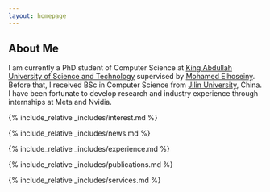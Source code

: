 ```yaml
---
layout: homepage
---
```


## About Me

I am currently a PhD student of Computer Science at [King Abdullah University of Science and Technology](https://cemse.kaust.edu.sa/) supervised by [Mohamed Elhoseiny](https://cemse.kaust.edu.sa/people/person/mohamed-elhoseiny). Before that, I received BSc in Computer Science from [Jilin University](https://www.jlu.edu.cn/), China. I have been fortunate to develop research and industry experience through internships at Meta and Nvidia.

{% include_relative _includes/interest.md %}

{% include_relative _includes/news.md %}

{% include_relative _includes/experience.md %}

{% include_relative _includes/publications.md %}

{% include_relative _includes/services.md %}

